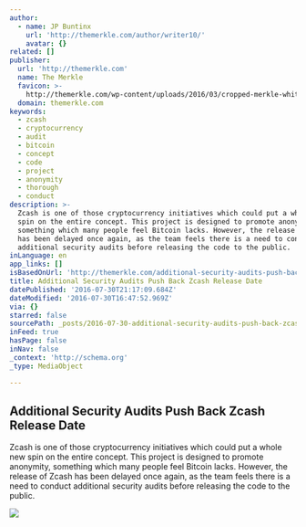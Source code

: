 ```yaml
---
author:
  - name: JP Buntinx
    url: 'http://themerkle.com/author/writer10/'
    avatar: {}
related: []
publisher:
  url: 'http://themerkle.com'
  name: The Merkle
  favicon: >-
    http://themerkle.com/wp-content/uploads/2016/03/cropped-merkle-white-1-192x192.png
  domain: themerkle.com
keywords:
  - zcash
  - cryptocurrency
  - audit
  - bitcoin
  - concept
  - code
  - project
  - anonymity
  - thorough
  - conduct
description: >-
  Zcash is one of those cryptocurrency initiatives which could put a whole new
  spin on the entire concept. This project is designed to promote anonymity,
  something which many people feel Bitcoin lacks. However, the release of Zcash
  has been delayed once again, as the team feels there is a need to conduct
  additional security audits before releasing the code to the public.
inLanguage: en
app_links: []
isBasedOnUrl: 'http://themerkle.com/additional-security-audits-push-back-zcash-release-date/'
title: Additional Security Audits Push Back Zcash Release Date
datePublished: '2016-07-30T21:17:09.684Z'
dateModified: '2016-07-30T16:47:52.969Z'
via: {}
starred: false
sourcePath: _posts/2016-07-30-additional-security-audits-push-back-zcash-release-date.md
inFeed: true
hasPage: false
inNav: false
_context: 'http://schema.org'
_type: MediaObject

---
```

<article style=""><h1>Additional Security Audits Push Back Zcash Release Date</h1><p>Zcash is one of those cryptocurrency initiatives which could put a whole new spin on the entire concept. This project is designed to promote anonymity, something which many people feel Bitcoin lacks. However, the release of Zcash has been delayed once again, as the team feels there is a need to conduct additional security audits before releasing the code to the public.</p><img src="http://themerkle.com/wp-content/uploads/2016/07/Zcash.jpg" /></article>